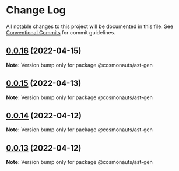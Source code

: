 # Change Log

All notable changes to this project will be documented in this file.
See [Conventional Commits](https://conventionalcommits.org) for commit guidelines.

## [0.0.16](https://github.com/osmosis-labs/telescope/compare/@cosmonauts/ast-gen@0.0.15...@cosmonauts/ast-gen@0.0.16) (2022-04-15)

**Note:** Version bump only for package @cosmonauts/ast-gen





## [0.0.15](https://github.com/osmosis-labs/telescope/compare/@cosmonauts/ast-gen@0.0.14...@cosmonauts/ast-gen@0.0.15) (2022-04-13)

**Note:** Version bump only for package @cosmonauts/ast-gen





## [0.0.14](https://github.com/osmosis-labs/telescope/compare/@cosmonauts/ast-gen@0.0.13...@cosmonauts/ast-gen@0.0.14) (2022-04-12)

**Note:** Version bump only for package @cosmonauts/ast-gen





## [0.0.13](https://github.com/osmosis-labs/telescope/compare/@cosmonauts/ast-gen@0.0.12...@cosmonauts/ast-gen@0.0.13) (2022-04-12)

**Note:** Version bump only for package @cosmonauts/ast-gen
